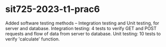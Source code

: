 # sit725-2023-t1-prac6
Added software testing methods – Integration testing and Unit testing, for server and database.
Integration testing: 4 tests to verify GET and POST requests and flow of data from server to database.
Unit testing: 10 tests to verify 'calculate' function.
